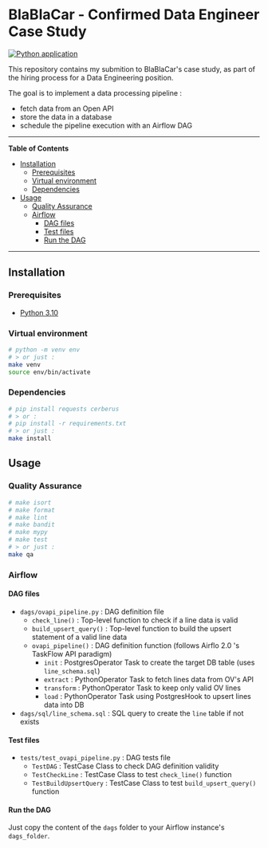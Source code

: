 # BlaBlaCar - Confirmed Data Engineer Case Study

[![Python application](https://github.com/fleuryc/blablacar_case-study_python/actions/workflows/python-app.yml/badge.svg)](https://github.com/fleuryc/blablacar_case-study_python/actions/workflows/python-app.yml)

This repository contains my submition to BlaBlaCar's case study, as part of the hiring process for a Data Engineering position.

The goal is to implement a data processing pipeline :

- fetch data from an Open API
- store the data in a database
- schedule the pipeline execution with an Airflow DAG

---

**Table of Contents**

- [Installation](#installation)
  - [Prerequisites](#prerequisites)
  - [Virtual environment](#virtual-environment)
  - [Dependencies](#dependencies)
- [Usage](#usage)
  - [Quality Assurance](#quality-assurance)
  - [Airflow](#airflow)
    - [DAG files](#dag-files)
    - [Test files](#test-files)
    - [Run the DAG](#run-the-dag)

---

## Installation

### Prerequisites

- [Python 3.10](https://www.python.org/downloads/)

### Virtual environment

```bash
# python -m venv env
# > or just :
make venv
source env/bin/activate
```

### Dependencies

```bash
# pip install requests cerberus
# > or :
# pip install -r requirements.txt
# > or just :
make install
```

## Usage

### Quality Assurance

```bash
# make isort
# make format
# make lint
# make bandit
# make mypy
# make test
# > or just :
make qa
```

### Airflow

#### DAG files

- `dags/ovapi_pipeline.py` : DAG definition file
  - `check_line()` : Top-level function to check if a line data is valid
  - `build_upsert_query()` : Top-level function to build the upsert statement of a valid line data
  - `ovapi_pipeline()` : DAG definition function (follows Airflo 2.0 's TaskFlow API paradigm)
    - `init` : PostgresOperator Task to create the target DB table (uses `line_schema.sql`)
    - `extract` : PythonOperator Task to fetch lines data from OV's API
    - `transform` : PythonOperator Task to keep only valid OV lines
    - `load` : PythonOperator Task using PostgresHook to upsert lines data into DB
- `dags/sql/line_schema.sql` : SQL query to create the `line` table if not exists

#### Test files

- `tests/test_ovapi_pipeline.py` : DAG tests file
  - `TestDAG` : TestCase Class to check DAG definition validity
  - `TestCheckLine` : TestCase Class to test `check_line()` function
  - `TestBuildUpsertQuery` : TestCase Class to test `build_upsert_query()` function

#### Run the DAG

Just copy the content of the `dags` folder to your Airflow instance's `dags_folder`.
